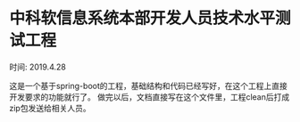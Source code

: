 # 中科软信息系统本部开发人员技术水平测试工程

时间: 2019.4.28

这是一个基于spring-boot的工程，基础结构和代码已经写好，在这个工程上直接开发要求的功能就行了。
做完以后，文档直接写在这个文件里，工程clean后打成zip包发送给相关人员。
